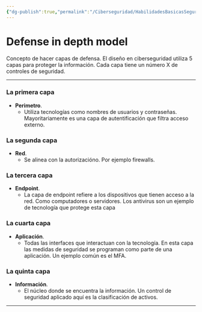 ```yaml
---
{"dg-publish":true,"permalink":"/Ciberseguridad/HabilidadesBasicasSeguridad/Defensa en profunidad/"}
---
```


# Defense in depth model

Concepto de hacer capas de defensa.
El diseño en ciberseguridad utiliza 5 capas para proteger la información. Cada capa tiene un número X de controles de seguridad.

---
### La primera capa
- **Perimetro**.
    - Utiliza tecnologías como nombres de usuarios y contraseñas. Mayoritariamente es una capa de autentificación que filtra acceso externo.

### La segunda capa
- **Red**.
    - Se alinea con la autorizacióno. Por ejemplo firewalls.

### La tercera capa
- **Endpoint**.
  - La capa de endpoint refiere a los dispositivos que tienen acceso a la red. Como computadores o servidores. Los antivirus son un ejemplo de tecnología que protege esta capa

### La cuarta capa
- **Aplicación**.
  - Todas las interfaces que interactuan con la tecnología. En esta capa las medidas de seguridad se programan como parte de una aplicación. Un ejemplo común es el MFA.

### La quinta capa
- **Información**.
  - El núcleo donde se encuentra la información. Un control de seguridad aplicado aquí es la clasificación de activos.
---